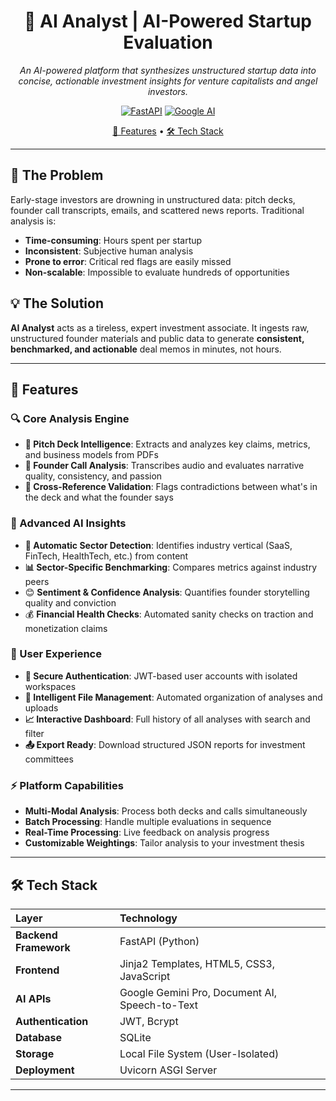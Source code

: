<div align="center">

# 🧠 AI Analyst | AI-Powered Startup Evaluation

*An AI-powered platform that synthesizes unstructured startup data into concise, actionable investment insights for venture capitalists and angel investors.*

[![FastAPI](https://img.shields.io/badge/FastAPI-005571?style=for-the-badge&logo=fastapi)](https://fastapi.tiangolo.com/) 
[![Google AI](https://img.shields.io/badge/Google%20AI-4285F4?style=for-the-badge&logo=google&logoColor=white)](https://ai.google.dev/) 

[🚀 Features](#-features) • [🛠️ Tech Stack](#-tech-stack) 

</div>

---

## 🤔 The Problem

Early-stage investors are drowning in unstructured data: pitch decks, founder call transcripts, emails, and scattered news reports. Traditional analysis is:
- **Time-consuming**: Hours spent per startup
- **Inconsistent**: Subjective human analysis
- **Prone to error**: Critical red flags are easily missed
- **Non-scalable**: Impossible to evaluate hundreds of opportunities

## 💡 The Solution

**AI Analyst** acts as a tireless, expert investment associate. It ingests raw, unstructured founder materials and public data to generate **consistent, benchmarked, and actionable** deal memos in minutes, not hours.

---

## 🚀 Features

### 🔍 Core Analysis Engine
- **📄 Pitch Deck Intelligence**: Extracts and analyzes key claims, metrics, and business models from PDFs
- **🎤 Founder Call Analysis**: Transcribes audio and evaluates narrative quality, consistency, and passion
- **🔄 Cross-Reference Validation**: Flags contradictions between what's in the deck and what the founder says

### 🧠 Advanced AI Insights
- **🏢 Automatic Sector Detection**: Identifies industry vertical (SaaS, FinTech, HealthTech, etc.) from content
- **📊 Sector-Specific Benchmarking**: Compares metrics against industry peers
- 😊 **Sentiment & Confidence Analysis**: Quantifies founder storytelling quality and conviction
- 💰 **Financial Health Checks**: Automated sanity checks on traction and monetization claims

### 👤 User Experience
- **🔐 Secure Authentication**: JWT-based user accounts with isolated workspaces
- **📁 Intelligent File Management**: Automated organization of analyses and uploads
- **📈 Interactive Dashboard**: Full history of all analyses with search and filter
- **📤 Export Ready**: Download structured JSON reports for investment committees

### ⚡ Platform Capabilities
- **Multi-Modal Analysis**: Process both decks and calls simultaneously
- **Batch Processing**: Handle multiple evaluations in sequence
- **Real-Time Processing**: Live feedback on analysis progress
- **Customizable Weightings**: Tailor analysis to your investment thesis

---

## 🛠️ Tech Stack

| Layer | Technology |
| :--- | :--- |
| **Backend Framework** | FastAPI (Python) |
| **Frontend** | Jinja2 Templates, HTML5, CSS3, JavaScript |
| **AI APIs** | Google Gemini Pro, Document AI, Speech-to-Text |
| **Authentication** | JWT, Bcrypt |
| **Database** | SQLite |
| **Storage** | Local File System (User-Isolated) |
| **Deployment** | Uvicorn ASGI Server |

---

